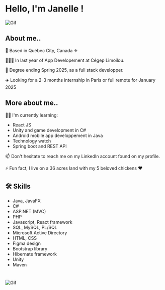 
# Hello, I'm Janelle !
![Gif](https://static.wixstatic.com/media/265122_a8918477723c469abd0132476fb268ee~mv2.gif)



## About me..

  
📍  Based in Québec City, Canada ⚜

👩🏻‍💻 In last year of App Developement at Cégep Limoilou.

📅 Degree ending Spring 2025, as a full stack developper. 

✈️ Looking for a 2-3 months internship in Paris or full remote for January 2025


## More about me..
👩‍💻 I'm currently learning:
- React JS
- Unity and game development in C#
- Android mobile app developpement in Java
- Technology watch
- Spring boot and REST API


📫 Don't hesitate to reach me on my LinkedIn account found on my profile.

⚡️ Fun fact, I live on a 36 acres land with my 5 beloved chickens ❤️ 




## 🛠 Skills
 - Java, JavaFX
 - C#
 - ASP.NET (MVC)
 - PHP
 - Javascript, React framework
 - SQL, MySQL, PL/SQL
 - Microsoft Active Directory
 - HTML, CSS
 - Figma design
 - Bootstrap library
 - Hibernate framework
 - Unity
 - Maven
   

 
 #

![Gif](https://cdn.weasyl.com/static/media/2c/a5/b0/2ca5b04a88f99b48345e9234aa279187d7e37609ec9b90792ecb4d0c3d07f8db.gif)

